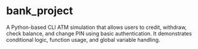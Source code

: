 # bank_project
A Python-based CLI ATM simulation that allows users to credit, withdraw, check balance, and change PIN using basic authentication. It demonstrates conditional logic, function usage, and global variable handling.
